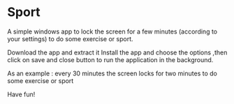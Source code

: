 # Sport
A simple windows  app to lock the screen for a few minutes (according to your settings) to do some exercise or sport.

Download the app and extract it
Install the app and choose the options ,then  click on save  and close button to run the application in the background.

As an example : 
  every 30 minutes the screen locks for two minutes to do some exercise or sport

Have fun!
